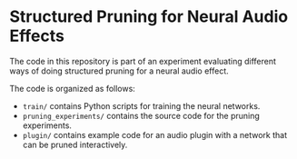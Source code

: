 # Structured Pruning for Neural Audio Effects

The code in this repository is part of an experiment evaluating different ways of doing structured pruning for a neural audio effect.

The code is organized as follows:

- `train/` contains Python scripts for training the neural networks.
- `pruning_experiments/` contains the source code for the pruning experiments.
- `plugin/` contains example code for an audio plugin with a network that can be pruned interactively.
